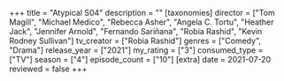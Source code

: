 +++
title = "Atypical S04"
description = ""
[taxonomies]
director = ["Tom Magill", "Michael Medico", "Rebecca Asher", "Angela C. Tortu", "Heather Jack", "Jennifer Arnold", "Fernando Sariñana", "Robia Rashid", "Kevin Rodney Sullivan"] 
tv_creator = ["Robia Rashid"]
genres = ["Comedy", "Drama"]
release_year = ["2021"]
my_rating = ["3"]
consumed_type = ["TV"]
season = ["4"]
episode_count = ["10"]
[extra]
date = 2021-07-20
reviewed = false
+++
